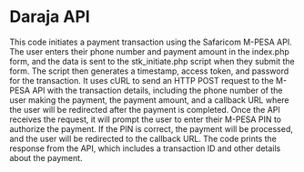 # Daraja API

This code initiates a payment transaction using the Safaricom M-PESA API. The user enters their phone number and payment amount in the index.php form, and the data is sent to the stk_initiate.php script when they submit the form. The script then generates a timestamp, access token, and password for the transaction. It uses cURL to send an HTTP POST request to the M-PESA API with the transaction details, including the phone number of the user making the payment, the payment amount, and a callback URL where the user will be redirected after the payment is completed. Once the API receives the request, it will prompt the user to enter their M-PESA PIN to authorize the payment. If the PIN is correct, the payment will be processed, and the user will be redirected to the callback URL. The code prints the response from the API, which includes a transaction ID and other details about the payment.
